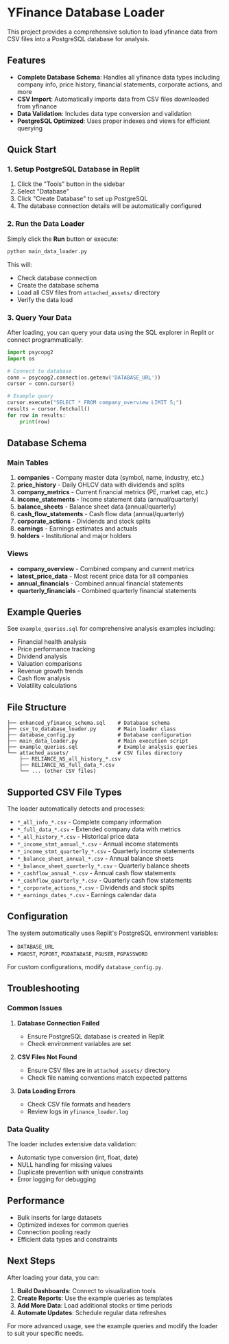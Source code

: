 
# YFinance Database Loader

This project provides a comprehensive solution to load yfinance data from CSV files into a PostgreSQL database for analysis.

## Features

- **Complete Database Schema**: Handles all yfinance data types including company info, price history, financial statements, corporate actions, and more
- **CSV Import**: Automatically imports data from CSV files downloaded from yfinance
- **Data Validation**: Includes data type conversion and validation
- **PostgreSQL Optimized**: Uses proper indexes and views for efficient querying

## Quick Start

### 1. Setup PostgreSQL Database in Replit

1. Click the "Tools" button in the sidebar
2. Select "Database" 
3. Click "Create Database" to set up PostgreSQL
4. The database connection details will be automatically configured

### 2. Run the Data Loader

Simply click the **Run** button or execute:

```bash
python main_data_loader.py
```

This will:
- Check database connection
- Create the database schema
- Load all CSV files from `attached_assets/` directory
- Verify the data load

### 3. Query Your Data

After loading, you can query your data using the SQL explorer in Replit or connect programmatically:

```python
import psycopg2
import os

# Connect to database
conn = psycopg2.connect(os.getenv('DATABASE_URL'))
cursor = conn.cursor()

# Example query
cursor.execute("SELECT * FROM company_overview LIMIT 5;")
results = cursor.fetchall()
for row in results:
    print(row)
```

## Database Schema

### Main Tables

1. **companies** - Company master data (symbol, name, industry, etc.)
2. **price_history** - Daily OHLCV data with dividends and splits
3. **company_metrics** - Current financial metrics (PE, market cap, etc.)
4. **income_statements** - Income statement data (annual/quarterly)
5. **balance_sheets** - Balance sheet data (annual/quarterly)
6. **cash_flow_statements** - Cash flow data (annual/quarterly)
7. **corporate_actions** - Dividends and stock splits
8. **earnings** - Earnings estimates and actuals
9. **holders** - Institutional and major holders

### Views

- **company_overview** - Combined company and current metrics
- **latest_price_data** - Most recent price data for all companies
- **annual_financials** - Combined annual financial statements
- **quarterly_financials** - Combined quarterly financial statements

## Example Queries

See `example_queries.sql` for comprehensive analysis examples including:

- Financial health analysis
- Price performance tracking
- Dividend analysis
- Valuation comparisons
- Revenue growth trends
- Cash flow analysis
- Volatility calculations

## File Structure

```
├── enhanced_yfinance_schema.sql    # Database schema
├── csv_to_database_loader.py       # Main loader class
├── database_config.py              # Database configuration
├── main_data_loader.py             # Main execution script
├── example_queries.sql             # Example analysis queries
└── attached_assets/                # CSV files directory
    ├── RELIANCE_NS_all_history_*.csv
    ├── RELIANCE_NS_full_data_*.csv
    └── ... (other CSV files)
```

## Supported CSV File Types

The loader automatically detects and processes:

- `*_all_info_*.csv` - Complete company information
- `*_full_data_*.csv` - Extended company data with metrics
- `*_all_history_*.csv` - Historical price data
- `*_income_stmt_annual_*.csv` - Annual income statements
- `*_income_stmt_quarterly_*.csv` - Quarterly income statements
- `*_balance_sheet_annual_*.csv` - Annual balance sheets
- `*_balance_sheet_quarterly_*.csv` - Quarterly balance sheets
- `*_cashflow_annual_*.csv` - Annual cash flow statements
- `*_cashflow_quarterly_*.csv` - Quarterly cash flow statements
- `*_corporate_actions_*.csv` - Dividends and stock splits
- `*_earnings_dates_*.csv` - Earnings calendar data

## Configuration

The system automatically uses Replit's PostgreSQL environment variables:
- `DATABASE_URL`
- `PGHOST`, `PGPORT`, `PGDATABASE`, `PGUSER`, `PGPASSWORD`

For custom configurations, modify `database_config.py`.

## Troubleshooting

### Common Issues

1. **Database Connection Failed**
   - Ensure PostgreSQL database is created in Replit
   - Check environment variables are set

2. **CSV Files Not Found**
   - Ensure CSV files are in `attached_assets/` directory
   - Check file naming conventions match expected patterns

3. **Data Loading Errors**
   - Check CSV file formats and headers
   - Review logs in `yfinance_loader.log`

### Data Quality

The loader includes extensive data validation:
- Automatic type conversion (int, float, date)
- NULL handling for missing values
- Duplicate prevention with unique constraints
- Error logging for debugging

## Performance

- Bulk inserts for large datasets
- Optimized indexes for common queries
- Connection pooling ready
- Efficient data types and constraints

## Next Steps

After loading your data, you can:

1. **Build Dashboards**: Connect to visualization tools
2. **Create Reports**: Use the example queries as templates
3. **Add More Data**: Load additional stocks or time periods
4. **Automate Updates**: Schedule regular data refreshes

For more advanced usage, see the example queries and modify the loader to suit your specific needs.
